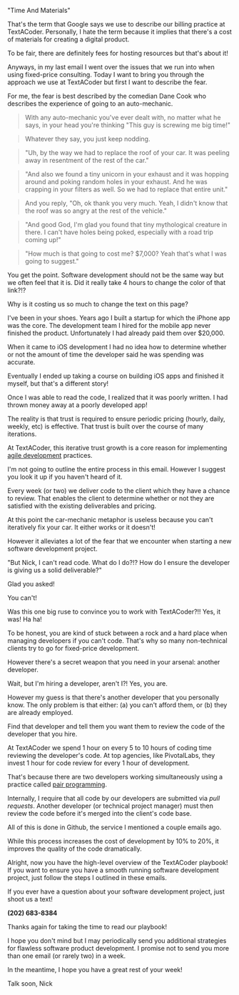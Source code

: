 "Time And Materials"

That's the term that Google says we use to describe our billing practice at TextACoder. Personally, I hate the term because it implies that there's a cost of materials for creating a digital product.

To be fair, there are definitely fees for hosting resources but that's about it!

Anyways, in my last email I went over the issues that we run into when using fixed-price consulting. Today I want to bring you through the approach we use at TextACoder but first I want to describe the fear.

For me, the fear is best described by the comedian Dane Cook who describes the experience of going to an auto-mechanic.

> With any auto-mechanic you've ever dealt with, no matter what he says, in your head you're thinking "This guy is screwing me big time!"

> Whatever they say, you just keep nodding.

> "Uh, by the way we had to replace the roof of your car. It was peeling away in resentment of the rest of the car."

> "And also we found a tiny unicorn in your exhaust and it was hopping around and poking random holes in your exhaust. And he was crapping in your filters as well. So we had to replace that entire unit."

> And you reply, "Oh, ok thank you very much. Yeah, I didn't know that the roof was so angry at the rest of the vehicle."

> "And good God, I'm glad you found that tiny mythological creature in there. I can't have holes being poked, especially with a road trip coming up!"

> "How much is that going to cost me? $7,000? Yeah that's what I was going to suggest."

You get the point. Software development should not be the same way but we often feel that it is. Did it really take 4 hours to change the color of that link?!?

Why is it costing us so much to change the text on this page?

I've been in your shoes. Years ago I built a startup for which the iPhone app was the core. The development team I hired for the mobile app never finished the product. Unfortunately I had already paid them over $20,000.

When it came to iOS development I had no idea how to determine whether or not the amount of time the developer said he was spending was accurate.

Eventually I ended up taking a course on building iOS apps and finished it myself, but that's a different story!

Once I was able to read the code, I realized that it was poorly written. I had thrown money away at a poorly developed app!

The reality is that trust is required to ensure periodic pricing (hourly, daily, weekly, etc) is effective. That trust is built over the course of many iterations.

At TextACoder, this iterative trust growth is a core reason for implementing [agile development](http://agilemethodology.org/) practices.

I'm not going to outline the entire process in this email. However I suggest you look it up if you haven't heard of it.

Every week (or two) we deliver code to the client which they have a chance to review. That enables the client to determine whether or not they are satisfied with the existing deliverables and pricing.

At this point the car-mechanic metaphor is useless because you can't iteratively fix your car. It either works or it doesn't!

However it alleviates a lot of the fear that we encounter when starting a new software development project.

"But Nick, I can't read code. What do I do?!? How do I ensure the developer is giving us a solid deliverable?"

Glad you asked!

You can't!

Was this one big ruse to convince you to work with TextACoder?!! Yes, it was! Ha ha!

To be honest, you are kind of stuck between a rock and a hard place when managing developers if you can't code. That's why so many non-technical clients try to go for fixed-price development.

However there's a secret weapon that you need in your arsenal: another developer.

Wait, but I'm hiring a developer, aren't I?! Yes, you are.

However my guess is that there's another developer that you personally know. The only problem is that either: (a) you can't afford them, or (b) they are already employed.

Find that developer and tell them you want them to review the code of the developer that you hire.

At TextACoder we spend 1 hour on every 5 to 10 hours of coding time reviewing the developer's code. At top agencies, like PivotalLabs, they invest 1 hour for code review for every 1 hour of development.

That's because there are two developers working simultaneously using a practice called [pair programming](https://en.wikipedia.org/wiki/Pair_programming).

Internally, I require that all code by our developers are submitted via *pull requests*. Another developer (or technical project manager) must then review the code before it's merged into the client's code base.

All of this is done in Github, the service I mentioned a couple emails ago.

While this process increases the cost of development by 10% to 20%, it improves the quality of the code dramatically.

Alright, now you have the high-level overview of the TextACoder playbook! If you want to ensure you have a smooth running software development project, just follow the steps I outlined in these emails.

If you ever have a question about your software development project, just shoot us a text!

**(202) 683-8384**

Thanks again for taking the time to read our playbook!

I hope you don't mind but I may periodically send you additional strategies for flawless software product development. I promise not to send you more than one email (or rarely two) in a week.

In the meantime, I hope you have a great rest of your week!

Talk soon,
Nick
